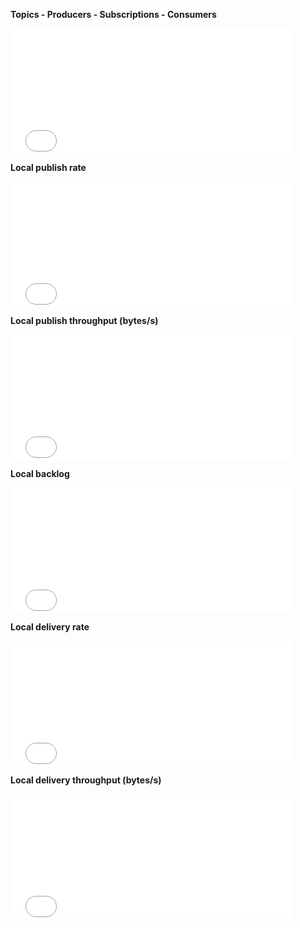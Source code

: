 **Topics - Producers - Subscriptions - Consumers**
<iframe src="{{publicUrl}}/{{proxyResourceName}}/d-solo/sWPi0L-mk/messaging-metrics?orgId=1&refresh=10s&var-cluster={{clusterName}}&var-namespace={{namespaceFqnEncoded}}&theme=light&panelId=7"
width="450"
height="200"
frameborder="0"
>
</iframe>

**Local publish rate**
<iframe src="{{publicUrl}}/{{proxyResourceName}}/d-solo/sWPi0L-mk/messaging-metrics?orgId=1&refresh=10s&var-cluster={{clusterName}}&var-namespace={{namespaceFqnEncoded}}&theme=light&panelId=16"
width="450"
height="200"
frameborder="0"
>
</iframe>

**Local publish throughput (bytes/s)**
<iframe src="{{publicUrl}}/{{proxyResourceName}}/d-solo/sWPi0L-mk/messaging-metrics?orgId=1&refresh=10s&var-cluster={{clusterName}}&var-namespace={{namespaceFqnEncoded}}&theme=light&panelId=5"
width="450"
height="200"
frameborder="0"
>
</iframe>

**Local backlog**
<iframe src="{{publicUrl}}/{{proxyResourceName}}/d-solo/sWPi0L-mk/messaging-metrics?orgId=1&refresh=10s&var-cluster={{clusterName}}&var-namespace={{namespaceFqnEncoded}}&theme=light&panelId=4"
width="450"
height="200"
frameborder="0"
>
</iframe>

**Local delivery rate**
<iframe src="{{publicUrl}}/{{proxyResourceName}}/d-solo/sWPi0L-mk/messaging-metrics?orgId=1&refresh=10s&var-cluster={{clusterName}}&var-namespace={{namespaceFqnEncoded}}&theme=light&panelId=2"
width="450"
height="200"
frameborder="0"
>
</iframe>

**Local delivery throughput (bytes/s)**
<iframe src="{{publicUrl}}/{{proxyResourceName}}/d-solo/sWPi0L-mk/messaging-metrics?orgId=1&refresh=10s&var-cluster={{clusterName}}&var-namespace={{namespaceFqnEncoded}}&theme=light&panelId=8"
width="450"
height="200"
frameborder="0"
>
</iframe>
